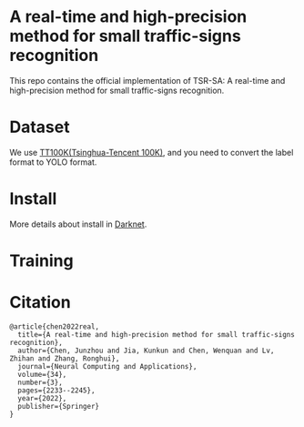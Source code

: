 # A real-time and high-precision method for small traffic-signs recognition
This repo contains the official implementation of TSR-SA: A real-time and high-precision method for small traffic-signs recognition.
# Dataset
We use [TT100K(Tsinghua-Tencent 100K)](http://cg.cs.tsinghua.edu.cn/traffic-sign/), and you need to convert the label format to YOLO format.
# Install
More details about install in [Darknet](https://github.com/AlexeyAB/darknet).
# Training

# Citation
```
@article{chen2022real,
  title={A real-time and high-precision method for small traffic-signs recognition},
  author={Chen, Junzhou and Jia, Kunkun and Chen, Wenquan and Lv, Zhihan and Zhang, Ronghui},
  journal={Neural Computing and Applications},
  volume={34},
  number={3},
  pages={2233--2245},
  year={2022},
  publisher={Springer}
}
```
